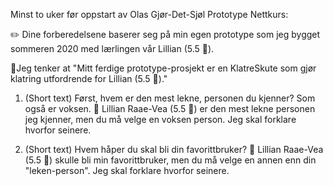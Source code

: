 Minst to uker før oppstart av Olas Gjør-Det-Sjøl Prototype Nettkurs:

✏️  Dine forberedelsene baserer seg på min egen prototype som jeg bygget sommeren 2020 med lærlingen vår Lillian (5.5 🦄).

🔹Jeg tenker at "Mitt ferdige prototype-prosjekt er en KlatreSkute som gjør klatring utfordrende for Lillian (5.5 🦄)."

1. (Short text)
Først, hvem er den mest lekne, personen du kjenner? Som også er voksen.
🔹 Lillian Raae-Vea (5.5 🦄) er den mest lekne personen jeg kjenner, men du må velge en voksen person. Jeg skal forklare hvorfor seinere.


2. (Short text)
Hvem håper du skal bli din favorittbruker?
🔹 Lillian Raae-Vea (5.5 🦄) skulle bli min favorittbruker, men du må velge en annen enn din "leken-person". Jeg skal forklare hvorfor seinere.